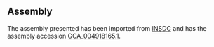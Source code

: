 
Assembly
--------

The assembly presented has been imported from 
[INSDC](http://www.insdc.org) and has the assembly accession
[GCA\_004918165.1](http://www.ebi.ac.uk/ena/data/view/GCA_004918165.1).

